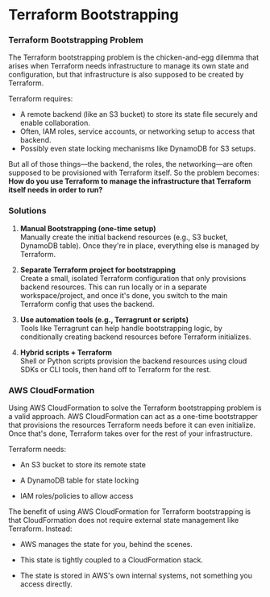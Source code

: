 
# Terraform Bootstrapping

### Terraform Bootstrapping Problem

The Terraform bootstrapping problem is the chicken-and-egg dilemma that arises when Terraform needs infrastructure to manage its own state and configuration, but that infrastructure is also supposed to be created by Terraform.

Terraform requires:

- A remote backend (like an S3 bucket) to store its state file securely and enable collaboration.
- Often, IAM roles, service accounts, or networking setup to access that backend.
- Possibly even state locking mechanisms like DynamoDB for S3 setups.

But all of those things—the backend, the roles, the networking—are often supposed to be provisioned with Terraform itself. So the problem becomes: **How do you use Terraform to manage the infrastructure that Terraform itself needs in order to run?**

### Solutions

1. **Manual Bootstrapping (one-time setup)**  
Manually create the initial backend resources (e.g., S3 bucket, DynamoDB table). Once they're in place, everything else is managed by Terraform.


2. **Separate Terraform project for bootstrapping**  
Create a small, isolated Terraform configuration that only provisions backend resources. This can run locally or in a separate workspace/project, and once it's done, you switch to the main Terraform config that uses the backend.


3. **Use automation tools (e.g., Terragrunt or scripts)**  
Tools like Terragrunt can help handle bootstrapping logic, by conditionally creating backend resources before Terraform initializes.


4. **Hybrid scripts + Terraform**  
Shell or Python scripts provision the backend resources using cloud SDKs or CLI tools, then hand off to Terraform for the rest.

### AWS CloudFormation

Using AWS CloudFormation to solve the Terraform bootstrapping problem is a valid approach. AWS CloudFormation can act as a one-time bootstrapper that provisions the resources Terraform needs before it can even initialize. Once that's done, Terraform takes over for the rest of your infrastructure.

Terraform needs:

- An S3 bucket to store its remote state

- A DynamoDB table for state locking

- IAM roles/policies to allow access

The benefit of using AWS CloudFormation for Terraform bootstrapping is that CloudFormation does not require external state management like Terraform. Instead:

- AWS manages the state for you, behind the scenes.

- This state is tightly coupled to a CloudFormation stack.

- The state is stored in AWS's own internal systems, not something you access directly.
